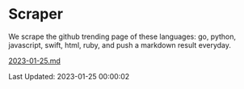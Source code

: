 # Scraper

We scrape the github trending page of these languages: go, python, javascript, swift, html, ruby, and push a markdown result everyday.

[2023-01-25.md](https://github.com/henson/Scraper/blob/master/2023-01-25.md)

Last Updated: 2023-01-25 00:00:02
